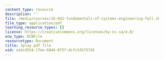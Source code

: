 ```yaml
---
content_type: resource
description: ''
file: /media/courses/16-842-fundamentals-of-systems-engineering-fall-2015/a1dcd55417ee68460f5fdcfc53575745_MOdNzHR_tck.pdf
file_type: application/pdf
learning_resource_types: []
license: https://creativecommons.org/licenses/by-nc-sa/4.0/
ocw_type: OCWFile
resourcetype: Document
title: 3play pdf file
uid: a1dcd554-17ee-6846-0f5f-dcfc53575745
---
```

